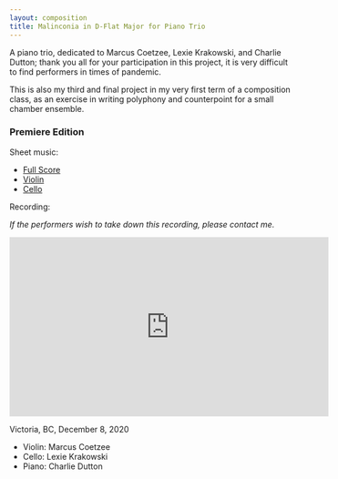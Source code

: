 ```yaml
---
layout: composition
title: Malinconia in D-Flat Major for Piano Trio
---
```


A piano trio, dedicated to Marcus Coetzee, Lexie Krakowski, and Charlie Dutton; thank you all for your participation in this project, it is very difficult to find performers in times of pandemic.

This is also my third and final project in my very first term of a composition class, as an exercise in writing polyphony and counterpoint for a small chamber ensemble.

### Premiere Edition

Sheet music:
* [Full Score](/files/music/malinconia-piano-trio-fullscore.pdf)
* [Violin](/files/music/malinconia-piano-trio-violin.pdf)
* [Cello](/files/music/malinconia-piano-trio-cello.pdf)

Recording:

*If the performers wish to take down this recording, please contact me.*

<iframe width="560" height="315" src="https://www.youtube.com/embed/7HMcnxgKyR8" frameborder="0" allow="accelerometer; autoplay; clipboard-write; encrypted-media; gyroscope; picture-in-picture" allowfullscreen></iframe>

Victoria, BC, December 8, 2020
* Violin: Marcus Coetzee
* Cello: Lexie Krakowski
* Piano: Charlie Dutton